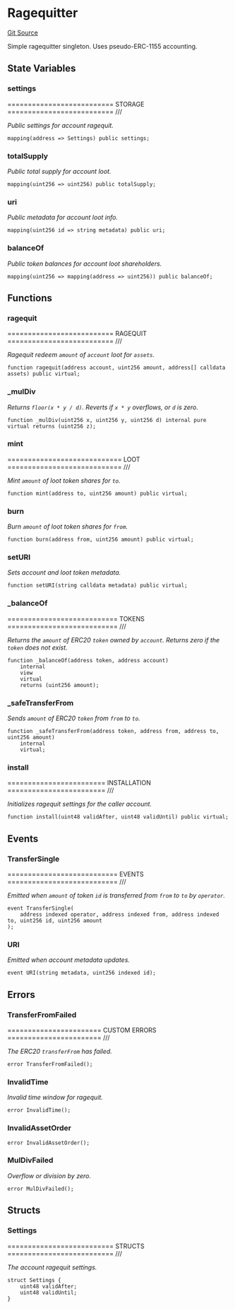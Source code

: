 # Ragequitter
[Git Source](https://github.com/Moloch-Mystics/ragequit/blob/b87e90f392318996ba36f7b72a5f06d43c43c79c/src/Ragequitter.sol)

Simple ragequitter singleton. Uses pseudo-ERC-1155 accounting.


## State Variables
### settings
========================== STORAGE ========================== ///

*Public settings for account ragequit.*


```solidity
mapping(address => Settings) public settings;
```


### totalSupply
*Public total supply for account loot.*


```solidity
mapping(uint256 => uint256) public totalSupply;
```


### uri
*Public metadata for account loot info.*


```solidity
mapping(uint256 id => string metadata) public uri;
```


### balanceOf
*Public token balances for account loot shareholders.*


```solidity
mapping(uint256 => mapping(address => uint256)) public balanceOf;
```


## Functions
### ragequit

========================== RAGEQUIT ========================== ///

*Ragequit redeem `amount` of `account` loot for `assets`.*


```solidity
function ragequit(address account, uint256 amount, address[] calldata assets) public virtual;
```

### _mulDiv

*Returns `floor(x * y / d)`.
Reverts if `x * y` overflows, or `d` is zero.*


```solidity
function _mulDiv(uint256 x, uint256 y, uint256 d) internal pure virtual returns (uint256 z);
```

### mint

============================ LOOT ============================ ///

*Mint `amount` of loot token shares for `to`.*


```solidity
function mint(address to, uint256 amount) public virtual;
```

### burn

*Burn `amount` of loot token shares for `from`.*


```solidity
function burn(address from, uint256 amount) public virtual;
```

### setURI

*Sets account and loot token metadata.*


```solidity
function setURI(string calldata metadata) public virtual;
```

### _balanceOf

=========================== TOKENS =========================== ///

*Returns the `amount` of ERC20 `token` owned by `account`.
Returns zero if the `token` does not exist.*


```solidity
function _balanceOf(address token, address account)
    internal
    view
    virtual
    returns (uint256 amount);
```

### _safeTransferFrom

*Sends `amount` of ERC20 `token` from `from` to `to`.*


```solidity
function _safeTransferFrom(address token, address from, address to, uint256 amount)
    internal
    virtual;
```

### install

======================== INSTALLATION ======================== ///

*Initializes ragequit settings for the caller account.*


```solidity
function install(uint48 validAfter, uint48 validUntil) public virtual;
```

## Events
### TransferSingle
=========================== EVENTS =========================== ///

*Emitted when `amount` of token `id` is transferred
from `from` to `to` by `operator`.*


```solidity
event TransferSingle(
    address indexed operator, address indexed from, address indexed to, uint256 id, uint256 amount
);
```

### URI
*Emitted when account metadata updates.*


```solidity
event URI(string metadata, uint256 indexed id);
```

## Errors
### TransferFromFailed
======================= CUSTOM ERRORS ======================= ///

*The ERC20 `transferFrom` has failed.*


```solidity
error TransferFromFailed();
```

### InvalidTime
*Invalid time window for ragequit.*


```solidity
error InvalidTime();
```

### InvalidAssetOrder

```solidity
error InvalidAssetOrder();
```

### MulDivFailed
*Overflow or division by zero.*


```solidity
error MulDivFailed();
```

## Structs
### Settings
========================== STRUCTS ========================== ///

*The account ragequit settings.*


```solidity
struct Settings {
    uint48 validAfter;
    uint48 validUntil;
}
```

